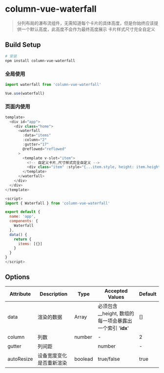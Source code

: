 # column-vue-waterfall

> 分列布局的瀑布流组件，无需知道每个卡片的具体高度，但是你始终应该提供一个默认高度，此高度不会作为最终高度展示
> 卡片样式尺寸完全自定义

## Build Setup

``` bash
# 安装
npm install column-vue-waterfall
```

### 全局使用
```js
import waterfall from 'column-vue-waterfall'

Vue.use(waterfall)
```

### 页面内使用
```js
template>
  <div id="app">
    <div class="home">
      <waterfall
        :data="items"
        :column="2"
        :gutter="17"
        @reflowed="reflowed"
      >
        <template v-slot="item">
          <!-- 自定义卡片,尺寸样式完全自定义 -->
          <div class="item" :style="{...item.style, height: item.height + 'px'}">{{item.index}}</div>
        </template>
      </waterfall>
    </div>
  </div>
</template>

<script>
import { Waterfall } from 'column-vue-waterfall'

export default {
  name: 'app',
  components: {
    Waterfall
  },
  data() {
    return {
      items: [{}]
    }
  }
}
</script>
```


## Options
|  Attribute   | Description  |  Type  |  Accepted Values  |  Default  |
|  ----------  | -----------  |  ----  |  ---------------  |  -------  |
| data         | 渲染的数据     | Array | 必须包含 __height, 数组的每一项会暴露出一个索引 '__idx__'  |  []  |
| column       | 列数          | number |  -                |  2        |
| gutter       |  列间距 |     | number |  -                |  10       |
| autoResize   | 设备宽度变化是否重新渲染 |  boolead  |  true/false  |  true  |
